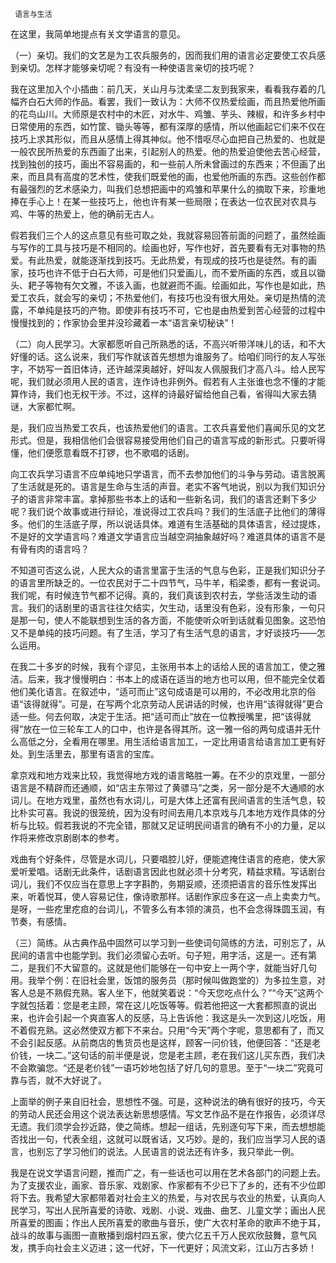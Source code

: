      语言与生活 

   在这里，我简单地提点有关文学语言的意见。 

   （一）亲切。我们的文艺是为工农兵服务的，因而我们用的语言必定要使工农兵感到亲切。怎样才能够亲切呢？有没有一种使语言亲切的技巧呢？ 

   我在这里加入个小插曲：前几天，关山月与沈柔坚二友到我家来，看看我存着的几幅齐白石大师的作品。看罢，我们一致认为：大师不仅热爱绘画，而且热爱他所画的花鸟山川。大师原是农村中的木匠，对水牛、鸡雏、芋头、辣椒，和许多乡村中日常使用的东西，如竹筐、锄头等等，都有深厚的感情，所以他画起它们来不仅在技巧上求其形似，而且从感情上得其神似。他不惜呕尽心血把自己热爱的、也就是一般农民所热爱的东西画了出来，引起别人的热爱。他的热爱迫使他去苦心经营，找到独创的技巧，画出不容易画的，和一些前人所未曾画过的东西来；不但画了出来，而且具有高度的艺术性，使我们既爱他的画，也爱他所画的东西。这些创作都有最强烈的艺术感染力，叫我们总想把画中的鸡雏和苹果什么的摘取下来，珍重地捧在手心上！在某一些技巧上，他也许有某一些局限；在表达一位农民对农具与鸡、牛等的热爱上，他的确前无古人。 

   假若我们三个人的这点意见有些可取之处，我就容易回答前面的问题了，虽然绘画与写作的工具与技巧是不相同的。绘画也好，写作也好，首先要看有无对事物的热爱。有此热爱，就能逐渐找到技巧。无此热爱，有现成的技巧也是徒然。有的画家，技巧也许不低于白石大师，可是他们只爱画儿，而不爱所画的东西，或且以锄头、耙子等物有欠文雅，不该入画，也就避而不画。绘画如此，写作也是如此，热爱工农兵，就会写的亲切；不热爱他们，有技巧也没有很大用处。亲切是热情的流露，不单纯是技巧的产物。即使非有技巧不可，它也是由热爱到苦心经营的过程中慢慢找到的；作家协会里并没珍藏着一本“语言亲切秘诀”！ 

   （二）向人民学习。大家都愿听自己所熟悉的话，不高兴听带洋味儿的话，和不大好懂的话。这么说来，我们写作就该首先想想为谁服务了。给咱们同行的友人写张字，不妨写一首旧体诗，还许越深奥越好，好叫友人佩服我们才高八斗。给人民写呢，我们就必须用人民的语言，连作诗也非例外。假若有人主张谁也念不懂的才能算作诗，我们也无权干涉。不过，这样的诗最好留给他自己看，省得叫大家去猜谜，大家都忙啊。 

   是，我们应当热爱工农兵，也该热爱他们的语言。工农兵喜爱他们喜闻乐见的文艺形式。但是，我相信他们会很容易接受用他们自己的语言写成的新形式。只要听得懂，他们便愿意看既不打锣，也不歌唱的话剧。 

   向工农兵学习语言不应单纯地只学语言，而不去参加他们的斗争与劳动。语言脱离了生活就是死的。语言是生命与生活的声音。老实不客气地说，别以为我们知识分子的语言非常丰富。拿掉那些书本上的话和一些新名词，我们的语言还剩下多少呢？我们说个故事或进行辩论，准说得过工农兵吗？我们的生活底子比他们的薄得多。他们的生活底子厚，所以说话具体。难道有生活基础的具体语言，经过提炼，不是好的文学语言吗？难道文学语言应当越空洞抽象越好吗？难道具体的语言不是有骨有肉的语言吗？ 

   不知道可否这么说，人民大众的语言里富于生活的气息与色彩，正是我们知识分子的语言里所缺乏的。一位农民对于二十四节气，马牛羊，稻梁黍，都有一套说词。我们呢，有时候连节气都不记得。真的，我们真该到农村去，学些活泼生动的语言。我们的话剧里的语言往往欠结实，欠生动，话里没有色彩，没有形象，一句只是那一句，使人不能联想到生活的各方面，不能使听众听到话就看见图象。这恐怕又不是单纯的技巧问题。有了生活，学习了有生活气息的语言，才好谈技巧——怎么运用。 

   在我二十多岁的时候，我有个谬见，主张用书本上的话给人民的语言加工，使之雅洁。后来，我才慢慢明白：书本上的成语在适当的地方也可以用，但不能完全仗着他们美化语言。在叙述中，“适可而止”这句成语是可以用的，不必改用北京的俗语“该得就得”。可是，在写两个北京劳动人民讲话的时候，也许用“该得就得”更合适一些。何去何取，决定于生活。把“适可而止”放在一位教授嘴里，把“该得就得”放在一位三轮车工人的口中，也许是各得其所。这一雅一俗的两句成语并无什么高低之分，全看用在哪里。用生活给语言加工，一定比用语言给语言加工更有好处。到生活里去，那里有语言的宝库。 

   拿京戏和地方戏来比较，我觉得地方戏的语言略胜一筹。在不少的京戏里，一部分语言是不精辟而还通顺，如“店主东带过了黄骠马”之类，另一部分是不大通顺的水词儿。在地方戏里，虽然也有水词儿，可是大体上还富有民间语言的生活气息，较比朴实可喜。我说的很笼统，因为没有时间去用几本京戏与几本地方戏作具体的分析与比较。假若我说的不完全错，那就又足证明民间语言的确有不小的力量，足以作将来修改京剧剧本的参考。 

   戏曲有个好条件，尽管是水词儿，只要唱腔儿好，便能遮掩住语言的疮疤，使大家爱听爱唱。话剧无此条件，话剧语言因此也就必须十分考究，精益求精。写话剧台词儿，我们不仅应当在意思上字字斟酌，务期妥顺，还须把语言的音乐性发挥出来，听着悦耳，使人容易记住，像诗歌那样。话剧作家应多在这一点上卖卖力气。是呀，一些疙里疙疸的台词儿，不管多么有本领的演员，也不会念得珠圆玉润，有节奏，有感情。 

   （三）简练。从古典作品中固然可以学习到一些使词句简练的方法，可别忘了，从民间的语言中也能学到。我们必须留心去听。句子短，用字活，这是一。还有第二，是我们不大留意的。这就是他们能够在一句中安上一两个字，就能当好几句用。我举个例：在旧社会里，饭馆的服务员（那时候叫做跑堂的）为多拉生意，对客人总是不熟假充熟。客人坐下，他就笑着说：“今天您吃点什么？”“今天”这两个字就包括着：您是老主顾，常在这儿吃饭等等。假若他把这一大套都照直的说出来，也许会引起一个爽直客人的反感，马上告诉他：我这是头一次到这儿吃饭，用不着假充熟。这必然使双方都下不来台。只用“今天”两个字呢，意思都有了，而又不会引起反感。从前商店的售货员也是这样，顾客一问价钱，他便回答：“还是老价钱，一块二。”这句话的前半便是说，您是老主顾，老在我们这儿买东西，我们决不会欺骗您。“还是老价钱”一语巧妙地包括了好几句的意思。至于“一块二”究竟可靠与否，就不大好说了。 

   上面举的例子来自旧社会，思想性不强。可是，这种说法的确有很好的技巧，今天的劳动人民还会用这个说法表达新思想感情。写文艺作品不是在作报告，必须详尽无遗。我们须学会抄近路，使之简练。想起一组话，先别逐句写下来，而去想想能否找出一句，代表全组，这就可以既省话，又巧妙。是的，我们应当学习人民的语言，也别忘了学习他们的说法。人民语言的说法还有许多，我只举此一例。 

   我是在说文学语言问题，推而广之，有一些话也可以用在艺术各部门的问题上去。为了支援农业，画家、音乐家、戏剧家、作家都有不少已下了乡的，还有不少位即将下去。我希望大家都带着对社会主义的热爱，与对农民与农业的热爱，认真向人民学习，写出人民所喜爱的诗歌、戏剧、小说、戏曲、曲艺、儿童文学；画出人民所喜爱的图画；作出人民所喜爱的歌曲与音乐，使广大农村革命的歌声不绝于耳，战斗的故事与画图一直散播到烟村四五家，使六亿五千万人民欢欣鼓舞，意气风发，携手向社会主义迈进；这一代好，下一代更好；风流文彩，江山万古多娇！ 

